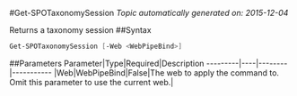 #Get-SPOTaxonomySession
*Topic automatically generated on: 2015-12-04*

Returns a taxonomy session
##Syntax
```powershell
Get-SPOTaxonomySession [-Web <WebPipeBind>]
```


##Parameters
Parameter|Type|Required|Description
---------|----|--------|-----------
|Web|WebPipeBind|False|The web to apply the command to. Omit this parameter to use the current web.|
